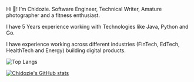 Hi 👋! I’m Chidozie.  Software Engineer, Technical Writer, Amature photographer and a fitness enthusiast.

I have 5 Years experience working with Technologies like Java, Python and Go.

I have experience working across different industries (FinTech, EdTech, HealthTech and Energy) building digital products.

![Top Langs](https://github-readme-stats.vercel.app/api/top-langs/?username=codagott&hide_progress=true)

[![Chidozie's GitHub stats](https://github-readme-stats.vercel.app/api?username=codagott)](https://github.com/anuraghazra/github-readme-stats)
